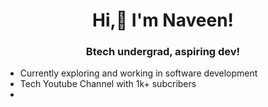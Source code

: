 <h1 align="center">Hi,👋 I'm Naveen!</h1>
<h3 align="center">Btech undergrad, aspiring dev!</h3>

- Currently exploring and working in software development
- Tech Youtube Channel with 1k+ subcribers
- 
